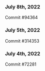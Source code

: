 ### July 8th, 2022

Commit #94364

### July 5th, 2022

Commit #314353


### July 4th, 2022

Commit #72281
